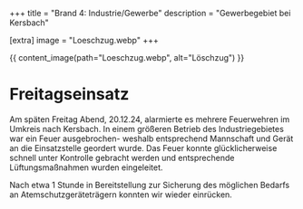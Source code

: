 +++
title = "Brand 4: Industrie/Gewerbe"
description = "Gewerbegebiet bei Kersbach"

[extra]
image = "Loeschzug.webp"
+++

{{ content_image(path="Loeschzug.webp", alt="Löschzug") }}

# Freitagseinsatz

Am späten Freitag Abend, 20.12.24, alarmierte es mehrere Feuerwehren im Umkreis nach Kersbach. In einem größeren Betrieb des Industriegebietes war ein Feuer ausgebrochen- weshalb entsprechend Mannschaft und Gerät an die Einsatzstelle geordert wurde. Das Feuer konnte glücklicherweise schnell unter Kontrolle gebracht werden und entsprechende Lüftungsmaßnahmen wurden eingeleitet.

Nach etwa 1 Stunde in Bereitstellung zur Sicherung des möglichen Bedarfs an Atemschutzgeräteträgern konnten wir wieder einrücken.
